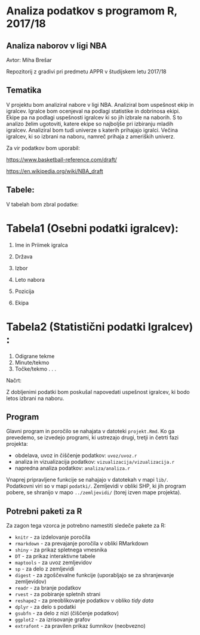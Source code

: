 # Analiza podatkov s programom R, 2017/18

## Analiza naborov v ligi NBA
Avtor: Miha Brešar

Repozitorij z gradivi pri predmetu APPR v študijskem letu 2017/18

## Tematika

V projektu bom analiziral nabore v ligi NBA. Analiziral bom uspešnost ekip in igralcev. Igralce bom ocenjeval na podlagi statistike in dobrinosa ekipi. Ekipe pa na podlagi uspešnosti igralcev ki so jih izbrale na naborih. S to analizo želim ugotoviti, katere ekipe so najboljše pri izbiranju mladih igralcev. Analiziral bom tudi univerze s katerih prihajajo igralci. Večina igralcev, ki so izbrani na naboru, namreč prihaja z ameriških univerz. 

Za vir podatkov bom uporabil:

https://www.basketball-reference.com/draft/ 

https://en.wikipedia.org/wiki/NBA_draft 

## Tabele:

V tabelah bom zbral podatke:

# Tabela1 (Osebni podatki igralcev):
 
  1. Ime in Priimek igralca

  2. Država

  3. Izbor

  4. Leto nabora  
  
  5. Pozicija
  
  6. Ekipa

 # Tabela2 (Statistični podatki Igralcev) :
 
 1. Odigrane tekme
 2. Minute/tekmo
 3. Točke/tekmo
 .
 .
 .

 
Načrt:

Z dobljenimi podatki bom poskušal napovedati uspešnost igralcev, ki bodo letos izbrani na naboru.

## Program

Glavni program in poročilo se nahajata v datoteki `projekt.Rmd`. Ko ga prevedemo,
se izvedejo programi, ki ustrezajo drugi, tretji in četrti fazi projekta:

* obdelava, uvoz in čiščenje podatkov: `uvoz/uvoz.r`
* analiza in vizualizacija podatkov: `vizualizacija/vizualizacija.r`
* napredna analiza podatkov: `analiza/analiza.r`

Vnaprej pripravljene funkcije se nahajajo v datotekah v mapi `lib/`. Podatkovni
viri so v mapi `podatki/`. Zemljevidi v obliki SHP, ki jih program pobere, se
shranijo v mapo `../zemljevidi/` (torej izven mape projekta).

## Potrebni paketi za R

Za zagon tega vzorca je potrebno namestiti sledeče pakete za R:

* `knitr` - za izdelovanje poročila
* `rmarkdown` - za prevajanje poročila v obliki RMarkdown
* `shiny` - za prikaz spletnega vmesnika
* `DT` - za prikaz interaktivne tabele
* `maptools` - za uvoz zemljevidov
* `sp` - za delo z zemljevidi
* `digest` - za zgoščevalne funkcije (uporabljajo se za shranjevanje zemljevidov)
* `readr` - za branje podatkov
* `rvest` - za pobiranje spletnih strani
* `reshape2` - za preoblikovanje podatkov v obliko *tidy data*
* `dplyr` - za delo s podatki
* `gsubfn` - za delo z nizi (čiščenje podatkov)
* `ggplot2` - za izrisovanje grafov
* `extrafont` - za pravilen prikaz šumnikov (neobvezno)
